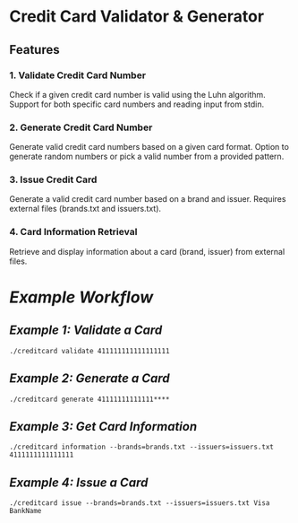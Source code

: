 

# Credit Card Validator & Generator

## Features

### 1. Validate Credit Card Number
Check if a given credit card number is valid using the Luhn algorithm.
Support for both specific card numbers and reading input from stdin.
### 2. Generate Credit Card Number
Generate valid credit card numbers based on a given card format.
Option to generate random numbers or pick a valid number from a provided pattern.
### 3. Issue Credit Card
Generate a valid credit card number based on a brand and issuer.
Requires external files (brands.txt and issuers.txt).
### 4. Card Information Retrieval
Retrieve and display information about a card (brand, issuer) from external files.


# *Example Workflow*

## *Example 1: Validate a Card*
`./creditcard validate 411111111111111111`
## *Example 2: Generate a Card*
`./creditcard generate 41111111111111****`

## *Example 3: Get Card Information*
`./creditcard information --brands=brands.txt --issuers=issuers.txt 4111111111111111`

## *Example 4: Issue a Card*
`./creditcard issue --brands=brands.txt --issuers=issuers.txt Visa BankName`
